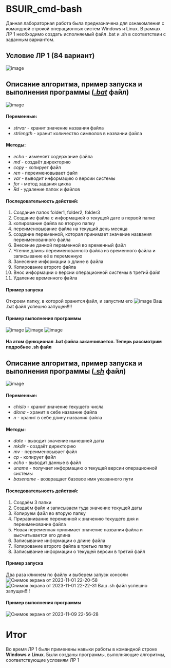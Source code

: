 # BSUIR_cmd-bash
Данная лабораторная работа была предназначена для ознакомления с командной строкой операционных систем Windows и Linux.
В рамках ЛР 1 необходимо создать исполняемый файл .bat и .sh в соответствии с заданным вариантом.
## Условие ЛР 1 (84 вариант)
![image](https://github.com/iis-32170x/RPIIS/assets/147256759/3dcef648-96f5-423c-bc44-6a540fc8a10b)
## Описание алгоритма, пример запуска и выполнения программы ([*.bat*](https://github.com/iis-32170x/RPIIS/blob/%D0%9A%D0%BE%D1%80%D0%BE%D0%BB%D1%8C_%D0%93/%D0%9B%D0%B0%D0%B1%D0%B0%2084.bat) файл)
![image](https://github.com/iis-32170x/RPIIS/assets/147256759/4e750afb-0871-47c0-a9fe-7a799569f58d)

#### Переменные:
- *strvar* - хранит значение названия файла
- *strlength* - хранит количество символов в названии файла
#### Методы:
- *echo* - изменяет содержание файла
- *md* - создаёт директорию 
- *copy* - копирует файл
- *ren* - переименовывает файл
- *var* - выводит информацию о версии системы
- *for* - метод задания цикла
- *Rd* - удаление папок и файлов
#### Последовательность действий:
 1. Создание папок folder1, folder2, folder3
 2. Создание файла с информацией о текущей дате в первой папке
 3. копирование файла во вторую папку
 4. переименовывание файла на текущий день месяца
 5. создание переменной, которая принимает значение названия переименованного файла
 6. Внесение данной переменной во временный файл
 7. Чтение длины переименованного файла из временного файла и записывание её в переменную
 8. Занесение информации о длине в файла
 9. Копирование второго файла
 10. Внос информации о версии операционной системы в третий файл
 11. Удаление временного файла
#### Пример запуска
   Откроем папку, в которой хранится файл, и запустим его
   ![image](https://github.com/iis-32170x/RPIIS/assets/147256759/ff5defaa-6101-405d-98b8-c458028dafa7)
   Ваш .bat файл успешно запущен!!!!
   #### Пример выполнения программы
![image](https://github.com/iis-32170x/RPIIS/assets/147256759/d097be5d-2ee8-4097-9e51-2e342a53842e)
![image](https://github.com/iis-32170x/RPIIS/assets/147256759/e61dc899-f12b-4b74-b628-364bfb93fefd)
![image](https://github.com/iis-32170x/RPIIS/assets/147256759/b4d2805a-8e99-43d4-9b09-c07eba8e4834)
#### На этом функционал .bat файла заканчивается. Теперь рассмотрим подробнее .sh файл

## Описание алгоритма, пример запуска и выполнения программы ([_.sh_](https://github.com/iis-32170x/RPIIS/blob/%D0%9A%D0%BE%D1%80%D0%BE%D0%BB%D1%8C_%D0%93/script.sh) файл)
![image](https://github.com/iis-32170x/RPIIS/assets/147256759/46157468-37b5-4665-a48b-fa6921d37806)
#### Переменные:
- *chislo* - хранит значение текущего числа
- *dlona* - хранит в себе название файла
- *n* - хранит в себе длину названия файла
#### Методы:
- *date* - выводит значение нынешней даты
- *mkdir* - создаёт директорию
- *mv* - переименовывает файл
- *cp* - копирует файл
- *echo* - выводит данные в файл
- *uname* - получает информацию о текущей версии операционной системы
- *basename* - возвращает базовое имя указанного пути
#### Последовательность действий:
1. Создаём 3 папки
2. Создаём файл и записываем туда значение текущей даты
3. Копируем файл во вторую папку
4. Приравнивание переменной к значению текущего дня и переименование файла
5. Новая переменная принимает значение названия файла и высчитывается его длина
6. Записывание информации о длине файла
7. Копирование второго файла в третью папку
8. Записывание информации о текущей версии в третий файл
#### Пример запуска
Два раза кликнем по файлу и выберем запуск  консоли
![Снимок экрана от 2023-11-01 22-20-58](https://github.com/iis-32170x/RPIIS/assets/147256759/2d2a9754-53f9-49b4-b3d0-6c6f539e6760)
![Снимок экрана от 2023-11-01 22-22-31](https://github.com/iis-32170x/RPIIS/assets/147256759/ee5c156c-0bb6-417f-a0f8-ce2e8ceff163)
   Ваш .sh файл успешно запущен!!!!

#### Пример выполнения программы
![Снимок экрана от 2023-11-09 22-56-28](https://github.com/iis-32170x/RPIIS/assets/147256759/d7284797-f8c2-4bd9-9450-1c3ec15302e6)

# Итог
Во время ЛР 1 были применены навыки работы в командной строке **Windows** и **Linux**. Были созданы программы, выполняющие алгоритмы, соответствующие условиям ЛР 1



